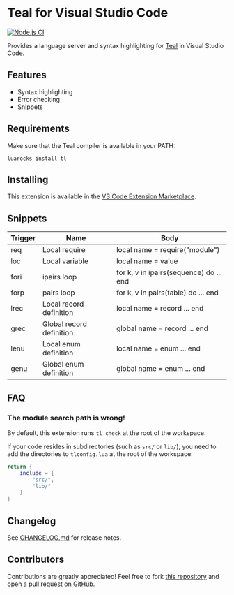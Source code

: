 # Teal for Visual Studio Code

[![Node.js CI](https://img.shields.io/github/workflow/status/teal-language/vscode-teal/Node.js%20CI.svg?logo=github)](https://github.com/teal-language/vscode-teal/actions?query=workflow%3A%22Node.js+CI%22)

Provides a language server and syntax highlighting for [Teal](https://github.com/teal-language/tl) in Visual Studio Code.

## Features

- Syntax highlighting
- Error checking
- Snippets

## Requirements

Make sure that the Teal compiler is available in your PATH:
```
luarocks install tl
```

## Installing

This extension is available in the [VS Code Extension Marketplace](https://marketplace.visualstudio.com/items?itemName=pdesaulniers.vscode-teal).

## Snippets

Trigger | Name | Body
--- | --- | ---
req | Local require | local name = require("module")
loc | Local variable | local name = value
fori | ipairs loop | for k, v in ipairs(sequence) do ... end
forp | pairs loop | for k, v in pairs(table) do ... end
lrec | Local record definition | local name = record ... end
grec | Global record definition | global name = record ... end
lenu | Local enum definition | local name = enum ... end
genu | Global enum definition | global name = enum ... end

## FAQ

### The module search path is wrong!

By default, this extension runs `tl check` at the root of the workspace.

If your code resides in subdirectories (such as `src/` or `lib/`), you need to add the directories to `tlconfig.lua` at the root of the workspace:
```lua
return {
    include = {
        "src/",
        "lib/"
    }
}
```

## Changelog

See [CHANGELOG.md](CHANGELOG.md) for release notes.

## Contributors

Contributions are greatly appreciated! Feel free to fork [this repository](https://github.com/teal-language/vscode-teal) and open a pull request on GitHub.
